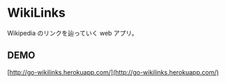 # WikiLinks

Wikipedia のリンクを辿っていく web アプリ。


## DEMO
[http://go-wikilinks.herokuapp.com/](http://go-wikilinks.herokuapp.com/)
